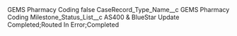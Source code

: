 <?xml version="1.0" encoding="UTF-8"?>
<CustomMetadata xmlns="http://soap.sforce.com/2006/04/metadata" xmlns:xsi="http://www.w3.org/2001/XMLSchema-instance" xmlns:xsd="http://www.w3.org/2001/XMLSchema">
    <label>GEMS Pharmacy Coding</label>
    <protected>false</protected>
    <values>
        <field>CaseRecord_Type_Name__c</field>
        <value xsi:type="xsd:string">GEMS Pharmacy Coding</value>
    </values>
    <values>
        <field>Milestone_Status_List__c</field>
        <value xsi:type="xsd:string">AS400 &amp; BlueStar Update Completed;Routed In Error;Completed</value>
    </values>
</CustomMetadata>
